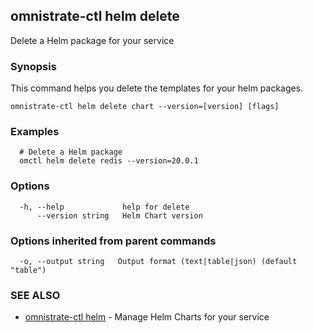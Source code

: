 ## omnistrate-ctl helm delete

Delete a Helm package for your service

### Synopsis

This command helps you delete the templates for your helm packages.

```
omnistrate-ctl helm delete chart --version=[version] [flags]
```

### Examples

```
  # Delete a Helm package
  omctl helm delete redis --version=20.0.1
```

### Options

```
  -h, --help             help for delete
      --version string   Helm Chart version
```

### Options inherited from parent commands

```
  -o, --output string   Output format (text|table|json) (default "table")
```

### SEE ALSO

* [omnistrate-ctl helm](omnistrate-ctl_helm.md)	 - Manage Helm Charts for your service

